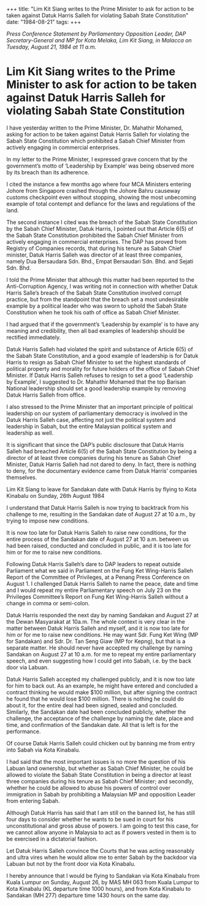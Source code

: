 +++ 
title: "Lim Kit Siang writes to the Prime Minister to ask for action to be taken against Datuk Harris Salleh for violating Sabah State Constitution"
date: "1984-08-21"
tags:
+++

_Press Conference Statement by Parliamentary Opposition Leader, DAP Secretary-General and MP for Kota Melaka, Lim Kit Siang, in Malacca on Tuesday, August 21, 1984 at 11 a.m._

# Lim Kit Siang writes to the Prime Minister to ask for action to be taken against Datuk Harris Salleh for violating Sabah State Constitution

I have yesterday written to the Prime Minister, Dr. Mahathir Mohamed, asking for action to be taken against Datuk Harris Salleh for violating the Sabah State Constitution which prohibited a Sabah Chief Minister from actively engaging in commercial enterprises.</u>

In my letter to the Prime Minister, I expressed grave concern that by the government’s motto of ‘Leadership by Example’ was being observed more by its breach than its adherence.

I cited the instance a few months ago where four MCA Ministers entering Johore from Singapore crashed through the Johore Bahru causeway customs checkpoint even without stopping, showing the most unbecoming example of total contempt and defiance for the laws and regulations of the land.

The second instance I cited was the breach of the Sabah State Constitution by the Sabah Chief Minister, Datuk Harris, I pointed out that Article 6(5) of the Sabah State Constitution prohibited the Sabah Chief Minister from actively engaging in commercial enterprises. The DAP has proved from Registry of Companies records, that during his tenure as Sabah Chief minister, Datuk Harris Salleh was director of at least three companies, namely Dua Bersaudara Sdn. Bhd., Empat Bersaudari Sdn. Bhd. and Sejati Sdn. Bhd.

I told the Prime Minister that although this matter had been reported to the Anti-Corruption Agency, I was writing not in connection with whether Datuk Harris Salle’s breach of the Sabah State Constitution involved corrupt practice, but from the standpoint that the breach set a most undesirable example by a political leader who was sworn to uphold the Sabah State Constitution when he took his oath of office as Sabah Chief Minister.

I had argued that if the government’s ‘Leadership by example’ is to have any meaning and credibility, then all bad examples of leadership should be rectified immediately.

Datuk Harris Salleh had violated the spirit and substance of Article 6(5) of the Sabah State Constitution, and a good example of leadership is for Datuk Harris to resign as Sabah Chief Minister to set the highest standards of political property and morality for future holders of the office of Sabah Chief Minister. If Datuk Harris Salleh refuses to resign to set a good ‘Leadership by Example’, I suggested to Dr. Mahathir Mohamed that the top Barisan National leadership should set a good leadership example by removing Datuk Harris Salleh from office.

I also stressed to the Prime Minister that an important principle of political leadership on our system of parliamentary democracy is involved in the Datuk Harris Salleh case, affecting not just the political system and leadership in Sabah, but the entire Malaysian political system and leadership as well.

It is significant that since the DAP’s public disclosure that Datuk Harris Salleh had breached Article 6(5) of the Sabah State Constitution by being a director of at least three companies during his tenure as Sabah Chief Minister, Datuk Harris Salleh had not dared to deny. In fact, there is nothing to deny, for the documentary evidence came from Datuk Harris’ companies themselves.

Lim Kit Siang to leave for Sandakan date with Datuk Harris by flying to Kota Kinabalu on Sunday, 26th August 1984 

I understand that Datuk Harris Salleh is now trying to backtrack from his challenge to me, resulting in the Sandakan date of August 27 at 10 a.m., by trying to impose new conditions.

It is now too late for Datuk Harris Salleh to raise new conditions, for the entire process of the Sandakan date of August 27 at 10 a.m. between us had been raised, conducted and concluded in public, and it is too late for him or for me to raise new conditions.

Following Datuk Harris Salleh’s dare to DAP leaders to repeat outside Parliament what we said in Parliament on the Fung Ket Wing-Harris Salleh Report of the Committee of Privileges, at a Penang Press Conference on August 1. I challenged Datuk Harris Salleh to name the peace, date and time and I would repeat my entire Parliamentary speech on July 23 on the Privileges Committee’s Report on Fung Ket Wing-Harris Salleh without a change in comma or semi-colon.

Datuk Harris responded the next day by naming Sandakan and August 27 at the Dewan Masyarakat at 10a.m. The whole context is very clear in the matter between Datuk Harris Salleh and myself, and it is now too late for him or for me to raise new conditions. He may want Sdr. Fung Ket Wing (MP for Sandakan) and Sdr. Dr. Tan Seng Giaw (MP for Kepng), but that is a separate matter. He should never have accepted my challenge by naming Sandakan on August 27 at 10 a.m. for me to repeat my entire parliamentary speech, and even suggesting how I could get into Sabah, i.e. by the back door via Labuan.

Datuk Harris Salleh accepted my challenged publicly, and it is now too late for him to back out. As an example, he might have entered and concluded a contract thinking he would make $100 million, but after signing the contract he found that he would lose $100 million. There is nothing he could do about it, for the entire deal had been signed, sealed and concluded. Similarly, the Sandakan date had been concluded publicly, whether the challenge, the acceptance of the challenge by naming the date, place and time, and confirmation of the Sandakan date. All that is left is for the performance.

Of course Datuk Harris Salleh could chicken out by banning me from entry into Sabah via Kota Kinabalu.

I had said that the most important issues is no more the question of his Labuan land ownership, but whether as Sabah Chief Minister, he could be allowed to violate the Sabah State Constitution in being a director at least three companies during his tenure as Sabah Chief Minister; and secondly, whether he could be allowed to abuse his powers of control over immigration in Sabah by prohibiting a Malaysian MP and opposition Leader from entering Sabah.

Although Datuk Harris has said that I am still on the banned list, he has still four days to consider whether he wants to be sued in court for his unconstitutional and gross abuse of powers. I am going to test this case, for we cannot allow anyone in Malaysia to act as if powers vested in them is to be exercised in a dictatorial fashion.


Let Datuk Harris Salleh convince the Courts that he was acting reasonably and ultra vires when he would allow me to enter Sabah by the backdoor via Labuan but not by the front door via Kota Kinabalu.

I hereby announce that I would be flying to Sandakan via Kota Kinabalu from Kuala Lumpur on Sunday, August 26, by MAS MH 063 from Kuala Lumpur to Kota Kinabalu (KL departure time 1000 hours), and from Kota Kinabalu to Sandakan (MH 277) departure time 1430 hours on the same day.
 
